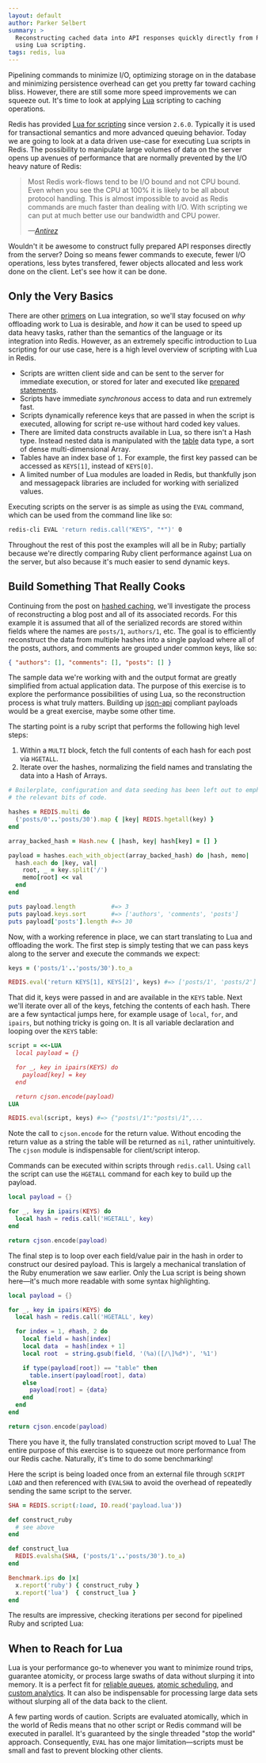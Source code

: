 ```yaml
---
layout: default
author: Parker Selbert
summary: >
  Reconstructing cached data into API responses quickly directly from Redis
  using Lua scripting.
tags: redis, lua
---
```


<script src="https://cdnjs.cloudflare.com/ajax/libs/Chart.js/1.0.2/Chart.js"></script>

Pipelining commands to minimize I/O, optimizing storage on in the database and
minimizing persistence overhead can get you pretty far toward caching bliss.
However, there are still some more speed improvements we can squeeze out. It's
time to look at applying [Lua][lua] scripting to caching operations.

Redis has provided [Lua for scripting][ls] since version `2.6.0`. Typically it
is used for transactional semantics and more advanced queuing behavior. Today we
are going to look at a data driven use-case for executing Lua scripts in Redis.
The possibility to manipulate large volumes of data on the server opens up
avenues of performance that are normally prevented by the I/O heavy nature of
Redis:

> Most Redis work-flows tend to be I/O bound and not CPU bound. Even when you
> see the CPU at 100% it is likely to be all about protocol handling. This is
> almost impossible to avoid as Redis commands are much faster than dealing with
> I/O.  With scripting we can put at much better use our bandwidth and CPU
> power.
>
> <cite>&mdash;[Antirez][ls]</cite>

Wouldn't it be awesome to construct fully prepared API responses directly from
the server? Doing so means fewer commands to execute, fewer I/O operations, less
bytes transfered, fewer objects allocated and less work done on the client.
Let's see how it can be done.

## Only the Very Basics

There are other [primers][rl] on Lua integration, so we'll stay focused on *why*
offloading work to Lua is desirable, and *how* it can be used to speed up data
heavy tasks, rather than the semantics of the language or its integration into
Redis. However, as an extremely specific introduction to Lua scripting for our
use case, here is a high level overview of scripting with Lua in Redis.

* Scripts are written client side and can be sent to the server for immediate
  execution, or stored for later and executed like [prepared statements][ps].
* Scripts have immediate *synchronous* access to data and run extremely fast.
* Scripts dynamically reference keys that are passed in when the script is
  executed, allowing for script re-use without hard coded key values.
* There are limited data constructs available in Lua, so there isn't a Hash
  type. Instead nested data is manipulated with the [table][lt] data type, a
  sort of dense multi-dimensional Array.
* Tables have an index base of `1`. For example, the first key passed can be
  accessed as `KEYS[1]`, instead of `KEYS[0]`.
* A limited number of Lua modules are loaded in Redis, but thankfully json and
  messagepack libraries are included for working with serialized values.

Executing scripts on the server is as simple as using the `EVAL` command, which
can be used from the command line like so:

```bash
redis-cli EVAL 'return redis.call("KEYS", "*")' 0
```

Throughout the rest of this post the examples will all be in Ruby; partially
because we're directly comparing Ruby client performance against Lua on the
server, but also because it's much easier to send dynamic keys.

## Build Something That Really Cooks

Continuing from the post on [hashed caching][hc], we'll investigate the process
of reconstructing a blog post and all of its associated records. For this
example it is assumed that all of the serialized records are stored within
fields where the names are `posts/1`, `authors/1`, etc. The goal is to
efficiently reconstruct the data from multiple hashes into a single payload
where all of the posts, authors, and comments are grouped under common keys,
like so:

```json
{ "authors": [], "comments": [], "posts": [] }
```

The sample data we're working with and the output format are greatly simplified
from actual application data. The purpose of this exercise is to explore the
performance possibilities of using Lua, so the reconstruction process is what
truly matters. Building up [json-api][ja] compliant payloads would be a great
exercise, maybe some other time.

The starting point is a ruby script that performs the following high level
steps:

1. Within a `MULTI` block, fetch the full contents of each hash for each post
   via `HGETALL`.
2. Iterate over the hashes, normalizing the field names and translating the data
   into a Hash of Arrays.

```ruby
# Boilerplate, configuration and data seeding has been left out to emphasize
# the relevant bits of code.

hashes = REDIS.multi do
  ('posts/0'..'posts/30').map { |key| REDIS.hgetall(key) }
end

array_backed_hash = Hash.new { |hash, key| hash[key] = [] }

payload = hashes.each_with_object(array_backed_hash) do |hash, memo|
  hash.each do |key, val|
    root, _ = key.split('/')
    memo[root] << val
  end
end

puts payload.length          #=> 3
puts payload.keys.sort       #=> ['authors', 'comments', 'posts']
puts payload['posts'].length #=> 30
```

Now, with a working reference in place, we can start translating to Lua and
offloading the work. The first step is simply testing that we can pass keys
along to the server and execute the commands we expect:

```ruby
keys = ('posts/1'..'posts/30').to_a

REDIS.eval('return KEYS[1], KEYS[2]', keys) #=> ['posts/1', 'posts/2']
```

That did it, keys were passed in and are available in the `KEYS` table. Next
we'll iterate over all of the keys, fetching the contents of each hash. There
are a few syntactical jumps here, for example usage of `local`, `for`, and
`ipairs`, but nothing tricky is going on. It is all variable declaration and
looping over the `KEYS` table:

```ruby
script = <<-LUA
  local payload = {}

  for _, key in ipairs(KEYS) do
    payload[key] = key
  end

  return cjson.encode(payload)
LUA

REDIS.eval(script, keys) #=> {"posts\/1":"posts\/1",...
```

Note the call to `cjson.encode` for the return value. Without encoding the
return value as a string the table will be returned as `nil`, rather
unintuitively. The `cjson` module is indispensable for client/script interop.

Commands can be executed within scripts through `redis.call`. Using `call` the
script can use the `HGETALL` command for each key to build up the payload.

```lua
local payload = {}

for _, key in ipairs(KEYS) do
  local hash = redis.call('HGETALL', key)
end

return cjson.encode(payload)
```

The final step is to loop over each field/value pair in the hash in order to
construct our desired payload. This is largely a mechanical translation of the
Ruby enumeration we saw earlier. Only the Lua script is being shown here—it's
much more readable with some syntax highlighting.

```lua
local payload = {}

for _, key in ipairs(KEYS) do
  local hash = redis.call('HGETALL', key)

  for index = 1, #hash, 2 do
    local field = hash[index]
    local data  = hash[index + 1]
    local root  = string.gsub(field, '(%a)([/\]%d*)', '%1')

    if type(payload[root]) == "table" then
      table.insert(payload[root], data)
    else
      payload[root] = {data}
    end
  end
end

return cjson.encode(payload)
```

There you have it, the fully translated construction script moved to Lua! The
entire purpose of this exercise is to squeeze out more performance from our
Redis cache. Naturally, it's time to do some benchmarking!

Here the script is being loaded once from an external file through `SCRIPT LOAD`
and then referenced with `EVALSHA` to avoid the overhead of repeatedly sending
the same script to the server.

```ruby
SHA = REDIS.script(:load, IO.read('payload.lua'))

def construct_ruby
  # see above
end

def construct_lua
  REDIS.evalsha(SHA, ('posts/1'..'posts/30').to_a)
end

Benchmark.ips do |x|
  x.report('ruby') { construct_ruby }
  x.report('lua')  { construct_lua }
end
```

The results are impressive, checking iterations per second for pipelined Ruby
and scripted Lua:

<canvas id="speed-chart" width="800" height="400"></canvas>

<script>
  var data = {
    labels: ["Ruby", "Lua"],
    datasets: [
      {
        label: "write speed",
        fillColor: "rgba(151,187,205,0.5)",
        strokeColor: "rgba(151,187,205,0.8)",
        highlightFill: "rgba(151,187,205,0.75)",
        highlightStroke: "rgba(151,187,205,1)",
        data: [2.496, 12.699]
      }
    ]
  };
  var ctx = document.getElementById('speed-chart').getContext('2d');
  var perfChart = new Chart(ctx).Bar(data, { responsive: true });
</script>

## When to Reach for Lua

Lua is your performance go-to whenever you want to minimize round trips,
guarantee atomicity, or process large swaths of data without slurping it into
memory. It is a perfect fit for [reliable queues][rq], [atomic scheduling][as],
and [custom analytics][ca]. It can also be indispensable for processing large
data sets without slurping all of the data back to the client.

A few parting words of caution. Scripts are evaluated atomically, which in the
world of Redis means that no other script or Redis command will be executed in
parallel. It's guaranteed by the single threaded "stop the world" approach.
Consequently, `EVAL` has one major limitation—scripts must be small and fast to
prevent blocking other clients.

[ls]: http://oldblog.antirez.com/post/redis-and-scripting.html
[rl]: http://www.redisgreen.net/blog/intro-to-lua-for-redis-programmers/
[rq]: http://oldblog.antirez.com/post/250
[as]: http://www.mikeperham.com/2015/02/18/sidekiq-pro-2.0/
[ca]: https://tech.bellycard.com/blog/light-speed-analytics-with-redis-bitmaps-and-lua/
[lt]: http://www.lua.org/pil/3.6.html
[hc]: /2015/08/10/efficient-redis-caching-through-hashing.html
[ja]: http://json-api.org
[ps]: https://en.wikipedia.org/wiki/Prepared_statement
[lua]: http://www.lua.org/start.html
